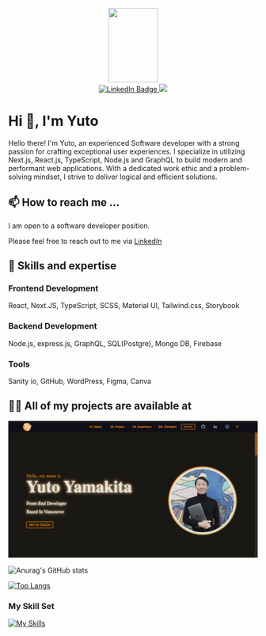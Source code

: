 <div id="header" align="center">
  <img height="150px" width="100px" src="https://media.giphy.com/media/IeRdg7gLkfK1ly2mFU/giphy.gif">
  <div id="badges">
  <a href="https://www.linkedin.com/in/yutoyama/">
    <img src="https://img.shields.io/badge/LinkedIn-blue?style=for-the-badge&logo=linkedin&logoColor=white" alt="LinkedIn Badge"/>
  </a>
  <a href="https://my-portfolio-ayut0.vercel.app/">
   <img src="https://img.shields.io/badge/Website-4FC08D?style=for-the-badge&logo=githubpages&logoColor=white">
  </a>
</div>
</div>

<h1>Hi 👋, I'm Yuto</h1>
 Hello there! I'm Yuto, an experienced Software developer with a strong passion for crafting exceptional user experiences. I specialize in utilizing Next.js, React.js, TypeScript, Node.js and GraphQL to build modern and performant web applications. With a dedicated work ethic and a problem-solving mindset, I strive to deliver logical and efficient solutions.
  
## 📫 How to reach me ...
I am open to a software developer position.

Please feel free to reach out to me via
[LinkedIn](https://www.linkedin.com/in/yutoyama)
 
## 🌱 Skills and expertise

### Frontend Development
  React, Next.JS, TypeScript, SCSS, Material UI, Tailwind.css, Storybook
  
### Backend Development
  Node.js, express.js, GraphQL, SQL(Postgre), Mongo DB, Firebase

### Tools
  Sanity io, GitHub, WordPress, Figma, Canva
  
## 👨‍💻 All of my projects are available at

[![Portfolio](portfolio.png)](https://my-portfolio-two-self-48.vercel.app/)


![Anurag's GitHub stats](https://github-readme-stats.vercel.app/api?username=Ayut0&show_icons=true&theme=merko)

[![Top Langs](https://github-readme-stats.vercel.app/api/top-langs/?username=Ayut0&layout=compact)](https://github.com/anuraghazra/github-readme-stats)

<h3 align="left">My Skill Set</h3>


[![My Skills](https://skills.thijs.gg/icons?i=nextjs,react,ts,js,html,css,sass,tailwind,materialui,nodejs,express,firebase,mongodb,postgres,figma,wordpress)](https://skills.thijs.gg)

<!---
Ayut0/Ayut0 is a ✨ special ✨ repository because its `README.md` (this file) appears on your GitHub profile.
You can click the Preview link to take a look at your changes.
--->
